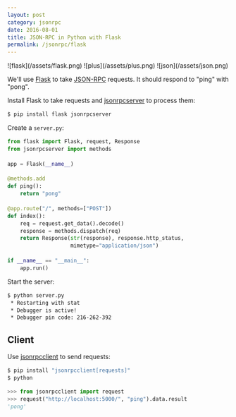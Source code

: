 ```yaml
---
layout: post
category: jsonrpc
date: 2016-08-01
title: JSON-RPC in Python with Flask
permalink: /jsonrpc/flask
---
```

<div class="wide-logos" markdown="1">
![flask](/assets/flask.png)
![plus](/assets/plus.png)
![json](/assets/json.png)
</div>

We'll use [Flask](http://flask.pocoo.org) to take
[JSON-RPC](http://www.jsonrpc.org/) requests. It should respond to "ping" with
"pong".

Install Flask to take requests and
[jsonrpcserver](http://jsonrpcserver.readthedocs.io/) to process them:

```sh
$ pip install flask jsonrpcserver
```
Create a `server.py`:

```python
from flask import Flask, request, Response
from jsonrpcserver import methods

app = Flask(__name__)

@methods.add
def ping():
    return "pong"

@app.route("/", methods=["POST"])
def index():
    req = request.get_data().decode()
    response = methods.dispatch(req)
    return Response(str(response), response.http_status,
                    mimetype="application/json")

if __name__ == "__main__":
    app.run()
```
Start the server:

```sh
$ python server.py
 * Restarting with stat
 * Debugger is active!
 * Debugger pin code: 216-262-392
```

## Client

Use [jsonrpcclient](http://jsonrpcclient.readthedocs.io/) to send requests:

```sh
$ pip install "jsonrpcclient[requests]"
$ python
```
```python
>>> from jsonrpcclient import request
>>> request("http://localhost:5000/", "ping").data.result
'pong'
```
